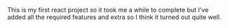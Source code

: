 This is my first react project so it took me a while to complete but I've added all the required features and extra so I think it turned out quite well.
